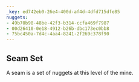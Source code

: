 ```yaml
---
_key: ed742eb0-26e4-400d-af4d-4dfd715dfe85
nuggets:
- 49b70b98-48be-42f3-b314-ccfa469f7987
- 00d26410-0e18-4912-b26b-dbc173ec0bb8
- 75bc450a-7d4c-4aa4-8241-2f269c378f90
---
```


## Seam Set

A seam is a set of nuggets at this level of the mine.
